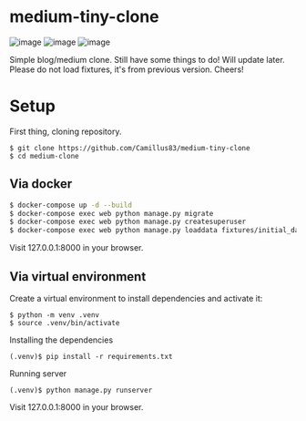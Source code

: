 # medium-tiny-clone
![image](https://user-images.githubusercontent.com/87909623/203655793-7bd8fb1b-be39-4a69-8628-c3a18a6ef1c5.png)
![image](https://user-images.githubusercontent.com/87909623/203655879-4269be42-31dd-4650-83b6-077abbf03490.png)
![image](https://user-images.githubusercontent.com/87909623/203655950-c07eda47-70b4-4d3d-9d11-a2158b9233fb.png)

Simple blog/medium clone. Still have some things to do! Will update later.
Please do not load fixtures, it's from previous version.
Cheers!

# Setup

First thing, cloning repository.
```
$ git clone https://github.com/Camillus83/medium-tiny-clone
$ cd medium-clone
```
## Via docker
```sh
$ docker-compose up -d --build
$ docker-compose exec web python manage.py migrate
$ docker-compose exec web python manage.py createsuperuser
$ docker-compose exec web python manage.py loaddata fixtures/initial_data.json
```

Visit 127.0.0.1:8000 in your browser.


## Via virtual environment
Create a virtual environment to install dependencies and activate it:
```
$ python -m venv .venv
$ source .venv/bin/activate
```
Installing the dependencies
```
(.venv)$ pip install -r requirements.txt
```
Running server
```
(.venv)$ python manage.py runserver
```
Visit 127.0.0.1:8000 in your browser.


